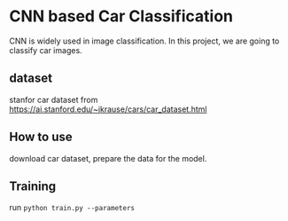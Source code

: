 # CNN based Car Classification

CNN is widely used in image classification. In this project, we are going to classify car images.

## dataset

stanfor car dataset from https://ai.stanford.edu/~jkrause/cars/car_dataset.html

## How to use

download car dataset, prepare the data for the model.

## Training

run ```python train.py --parameters```
